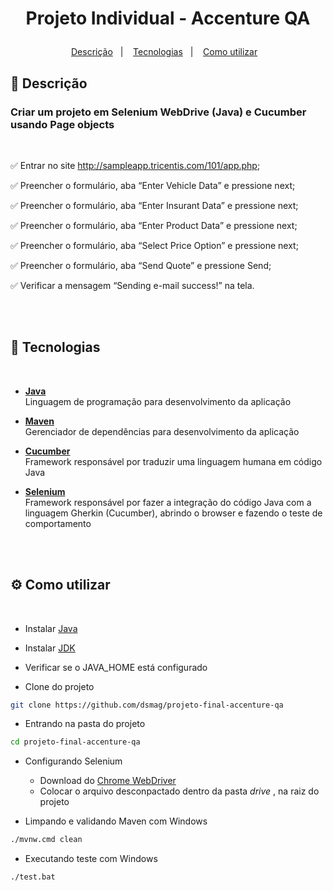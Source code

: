 # <p align="center">Projeto Individual - Accenture QA</p>

<p align="center">
  <a href="#📝-descrição">Descrição</a>&nbsp;&nbsp;&nbsp;|&nbsp;&nbsp;&nbsp;
  <a href="#🚀-tecnologias">Tecnologias</a>&nbsp;&nbsp;&nbsp;|&nbsp;&nbsp;&nbsp;
  <a href="#⚙️-como-utilizar">Como utilizar</a>&nbsp;&nbsp;&nbsp;
</p>


## 📝 Descrição
### Criar um projeto em Selenium WebDrive (Java) e Cucumber usando Page objects
<br>

✅ Entrar no site http://sampleapp.tricentis.com/101/app.php;

✅ Preencher o formulário, aba “Enter Vehicle Data” e pressione next;

✅ Preencher o formulário, aba “Enter Insurant Data” e pressione next;

✅ Preencher o formulário, aba “Enter Product Data” e pressione next;

✅ Preencher o formulário, aba “Select Price Option” e pressione next;

✅ Preencher o formulário, aba “Send Quote” e pressione Send;

✅ Verificar a mensagem “Sending e-mail success!” na tela.

<br>
<br>

## 🚀 Tecnologias
<br>


- <b> [Java](https://www.java.com/pt-BR/) </b><br>
Linguagem de programação para desenvolvimento da aplicação <br>

- <b> [Maven](https://maven.apache.org/) </b><br>
Gerenciador de dependências para desenvolvimento da aplicação <br>

- <b> [Cucumber](https://cucumber.io/) </b><br>
Framework responsável por traduzir uma linguagem humana em código Java <br>

- <b> [Selenium](https://www.selenium.dev/) </b><br>
Framework responsável por fazer a integração do código Java com a linguagem Gherkin (Cucumber), abrindo o browser e fazendo o teste de comportamento <br>

<br>

<br>

## ⚙️ Como utilizar
<br>

- Instalar [Java](https://www.java.com/pt-BR/download/ie_manual.jsp?locale=pt_BR)
- Instalar [JDK](https://www.oracle.com/br/java/technologies/javase/javase-jdk8-downloads.html)
- Verificar se o JAVA_HOME está configurado

- Clone do projeto
```bash
git clone https://github.com/dsmag/projeto-final-accenture-qa
```

- Entrando na pasta do projeto
```bash
cd projeto-final-accenture-qa
```

- Configurando Selenium
    - Download do [Chrome WebDriver](https://chromedriver.chromium.org/downloads)
    - Colocar o arquivo desconpactado dentro da pasta <i> drive </i>, na raiz do projeto



- Limpando e validando Maven com Windows
```bash
./mvnw.cmd clean
```

- Executando teste com Windows
```bash
./test.bat
```